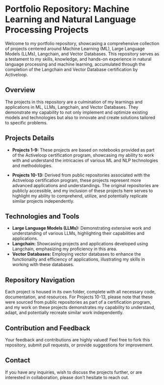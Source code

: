 # Portfolio Repository: Machine Learning and Natural Language Processing Projects

Welcome to my portfolio repository, showcasing a comprehensive collection of projects centered around Machine Learning (ML), Large Language Models (LLMs), Langchain, and Vector Databases. This repository serves as a testament to my skills, knowledge, and hands-on experience in natural language processing and machine learning, accumulated through the completion of the Langchain and Vector Database certification by Activeloop.

## Overview

The projects in this repository are a culmination of my learnings and applications in ML, LLMs, Langchain, and Vector Databases. They demonstrate my capability to not only implement and optimize existing models and technologies but also to innovate and create solutions tailored to specific problems.

## Projects Details

- **Projects 1-9:** These projects are based on notebooks provided as part of the Activeloop certification program, showcasing my ability to work with and understand the intricacies of various ML and NLP technologies and methodologies.

- **Projects 10-13:** Derived from public repositories associated with the Activeloop certification program, these projects represent more advanced applications and understandings. The original repositories are publicly accessible, and my inclusion of these projects here serves to highlight my ability to comprehend, utilize, and potentially replicate similar projects independently.

## Technologies and Tools

- **Large Language Models (LLMs):** Demonstrating extensive work and understanding of various LLMs, highlighting their capabilities and applications.
- **Langchain:** Showcasing projects and applications developed using Langchain, emphasizing my proficiency in this area.
- **Vector Databases:** Employing vector databases to enhance the functionality and efficiency of applications, illustrating my skills in working with these databases.

## Repository Navigation

Each project is housed in its own folder, complete with all necessary code, documentation, and resources. For Projects 10-13, please note that these were sourced from public repositories as part of a certification program, and my work on these projects demonstrates my capability to understand, adapt, and potentially recreate similar work independently.

## Contribution and Feedback

Your feedback and contributions are highly valued! Feel free to fork this repository, submit pull requests, or provide suggestions for improvement.

## Contact

If you have any inquiries, wish to discuss the projects further, or are interested in collaboration, please don't hesitate to reach out.
